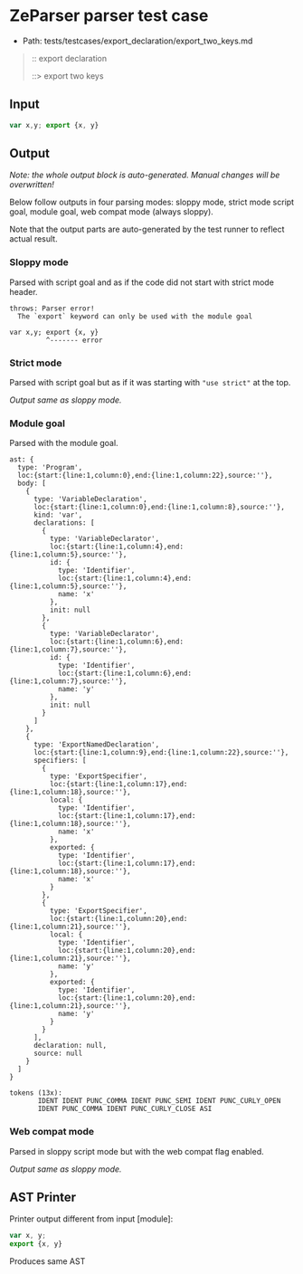 # ZeParser parser test case

- Path: tests/testcases/export_declaration/export_two_keys.md

> :: export declaration
>
> ::> export two keys

## Input

`````js
var x,y; export {x, y}
`````

## Output

_Note: the whole output block is auto-generated. Manual changes will be overwritten!_

Below follow outputs in four parsing modes: sloppy mode, strict mode script goal, module goal, web compat mode (always sloppy).

Note that the output parts are auto-generated by the test runner to reflect actual result.

### Sloppy mode

Parsed with script goal and as if the code did not start with strict mode header.

`````
throws: Parser error!
  The `export` keyword can only be used with the module goal

var x,y; export {x, y}
         ^------- error
`````

### Strict mode

Parsed with script goal but as if it was starting with `"use strict"` at the top.

_Output same as sloppy mode._

### Module goal

Parsed with the module goal.

`````
ast: {
  type: 'Program',
  loc:{start:{line:1,column:0},end:{line:1,column:22},source:''},
  body: [
    {
      type: 'VariableDeclaration',
      loc:{start:{line:1,column:0},end:{line:1,column:8},source:''},
      kind: 'var',
      declarations: [
        {
          type: 'VariableDeclarator',
          loc:{start:{line:1,column:4},end:{line:1,column:5},source:''},
          id: {
            type: 'Identifier',
            loc:{start:{line:1,column:4},end:{line:1,column:5},source:''},
            name: 'x'
          },
          init: null
        },
        {
          type: 'VariableDeclarator',
          loc:{start:{line:1,column:6},end:{line:1,column:7},source:''},
          id: {
            type: 'Identifier',
            loc:{start:{line:1,column:6},end:{line:1,column:7},source:''},
            name: 'y'
          },
          init: null
        }
      ]
    },
    {
      type: 'ExportNamedDeclaration',
      loc:{start:{line:1,column:9},end:{line:1,column:22},source:''},
      specifiers: [
        {
          type: 'ExportSpecifier',
          loc:{start:{line:1,column:17},end:{line:1,column:18},source:''},
          local: {
            type: 'Identifier',
            loc:{start:{line:1,column:17},end:{line:1,column:18},source:''},
            name: 'x'
          },
          exported: {
            type: 'Identifier',
            loc:{start:{line:1,column:17},end:{line:1,column:18},source:''},
            name: 'x'
          }
        },
        {
          type: 'ExportSpecifier',
          loc:{start:{line:1,column:20},end:{line:1,column:21},source:''},
          local: {
            type: 'Identifier',
            loc:{start:{line:1,column:20},end:{line:1,column:21},source:''},
            name: 'y'
          },
          exported: {
            type: 'Identifier',
            loc:{start:{line:1,column:20},end:{line:1,column:21},source:''},
            name: 'y'
          }
        }
      ],
      declaration: null,
      source: null
    }
  ]
}

tokens (13x):
       IDENT IDENT PUNC_COMMA IDENT PUNC_SEMI IDENT PUNC_CURLY_OPEN
       IDENT PUNC_COMMA IDENT PUNC_CURLY_CLOSE ASI
`````


### Web compat mode

Parsed in sloppy script mode but with the web compat flag enabled.

_Output same as sloppy mode._

## AST Printer

Printer output different from input [module]:

````js
var x, y;
export {x, y}
````

Produces same AST
